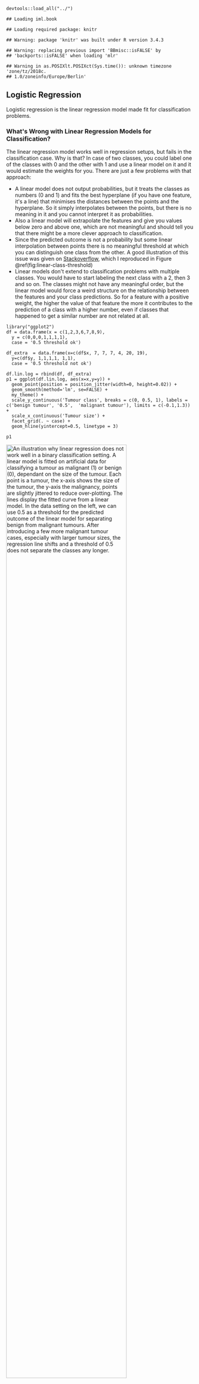    devtools::load_all("../")

    ## Loading iml.book

    ## Loading required package: knitr

    ## Warning: package 'knitr' was built under R version 3.4.3

    ## Warning: replacing previous import 'BBmisc::isFALSE' by
    ## 'backports::isFALSE' when loading 'mlr'

    ## Warning in as.POSIXlt.POSIXct(Sys.time()): unknown timezone 'zone/tz/2018c.
    ## 1.0/zoneinfo/Europe/Berlin'

Logistic Regression
-------------------

Logistic regression is the linear regression model made fit for
classification problems.

### What's Wrong with Linear Regression Models for Classification?

The linear regression model works well in regression setups, but fails
in the classification case. Why is that? In case of two classes, you
could label one of the classes with 0 and the other with 1 and use a
linear model on it and it would estimate the weights for you. There are
just a few problems with that approach:

-   A linear model does not output probabilities, but it treats the
    classes as numbers (0 and 1) and fits the best hyperplane (if you
    have one feature, it's a line) that minimises the distances between
    the points and the hyperplane. So it simply interpolates between the
    points, but there is no meaning in it and you cannot interpret it as
    probabilities.
-   Also a linear model will extrapolate the features and give you
    values below zero and above one, which are not meaningful and should
    tell you that there might be a more clever approach to
    classification.
-   Since the predicted outcome is not a probability but some linear
    interpolation between points there is no meaningful threshold at
    which you can distinguish one class from the other. A good
    illustration of this issue was given on
    [Stackoverflow](https://stats.stackexchange.com/questions/22381/why-not-approach-classification-through-regression),
    which I reproduced in Figure @ref(fig:linear-class-threshold)
-   Linear models don't extend to classification problems with multiple
    classes. You would have to start labeling the next class with a 2,
    then 3 and so on. The classes might not have any meaningful order,
    but the linear model would force a weird structure on the
    relationship between the features and your class predictions. So for
    a feature with a positive weight, the higher the value of that
    feature the more it contributes to the prediction of a class with a
    higher number, even if classes that happened to get a similar number
    are not related at all.

<!-- -->

    library("ggplot2")
    df = data.frame(x = c(1,2,3,6,7,8,9),
      y = c(0,0,0,1,1,1,1),
      case = '0.5 threshold ok')

    df_extra  = data.frame(x=c(df$x, 7, 7, 7, 4, 20, 19),
      y=c(df$y, 1,1,1,1, 1,1),
      case = '0.5 threshold not ok')

    df.lin.log = rbind(df, df_extra)
    p1 = ggplot(df.lin.log, aes(x=x,y=y)) +
      geom_point(position = position_jitter(width=0, height=0.02)) +
      geom_smooth(method='lm', se=FALSE) +
      my_theme() +
      scale_y_continuous('Tumour class', breaks = c(0, 0.5, 1), labels = c('benign tumour', '0.5',  'malignant tumour'), limits = c(-0.1,1.3)) +
      scale_x_continuous('Tumour size') +
      facet_grid(. ~ case) +
      geom_hline(yintercept=0.5, linetype = 3)

    p1

<img src="04.3-interpretable-logistic_files/figure-markdown_strict/linear-class-threshold-1.png" alt="An illustration why linear regression does not work well in a binary classification setting. A linear model is fitted on artificial data for classifying a tumour as malignant (1) or benign (0), dependant on the size of the tumour. Each point is a tumour, the x-axis shows the size of the tumour, the y-axis the malignancy, points are slightly jittered to reduce over-plotting. The lines display the fitted curve from a linear model. In the data setting on the left, we can use 0.5 as a threshold for the predicted outcome of the linear model for separating benign from malignant tumours. After introducing a few more malignant tumour cases, especially with larger tumour sizes, the regression line shifts and a threshold of 0.5 does not separate the classes any longer." width="80%" />
<p class="caption">
An illustration why linear regression does not work well in a binary
classification setting. A linear model is fitted on artificial data for
classifying a tumour as malignant (1) or benign (0), dependant on the
size of the tumour. Each point is a tumour, the x-axis shows the size of
the tumour, the y-axis the malignancy, points are slightly jittered to
reduce over-plotting. The lines display the fitted curve from a linear
model. In the data setting on the left, we can use 0.5 as a threshold
for the predicted outcome of the linear model for separating benign from
malignant tumours. After introducing a few more malignant tumour cases,
especially with larger tumour sizes, the regression line shifts and a
threshold of 0.5 does not separate the classes any longer.
</p>

### Logistic Regression

A solution for classification is logistic regression. Instead of fitting
a straight line or hyperplane, the logistic regression model uses a
non-linear function, the logistic function to squeeze the output of a
linear equation between 0 and 1. The logistic function is defined as:
$$ \\text{logistic}(\\eta) = \\frac{1}{1 + exp(-\\eta)}$$
 And it looks like shown in Figure @ref(fig:logistic-function).

    logistic = function(x){1 / (1 + exp(-x))}

    x = seq(from=-6, to = 6, length.out = 100)
    df = data.frame(x = x,
      y = logistic(x))
    ggplot(df) + geom_line(aes(x=x,y=y)) + my_theme()

<img src="04.3-interpretable-logistic_files/figure-markdown_strict/logistic-function-1.png" alt="The logistic function. It only outputs numbers between 0 and 1. At input 0 it outputs 0.5." width="80%" />
<p class="caption">
The logistic function. It only outputs numbers between 0 and 1. At input
0 it outputs 0.5.
</p>

The step from linear regression models to logistic regression is kind of
straightforward. In the linear regression model we modelled the
relationship between the outcome and the features with a linear
equation:
$$\\hat{y}\_{i} = \\beta\_{0} + \\beta\_{1} \\cdot x\_{i,1} + \\ldots + \\beta\_{p} x\_{i,p} $$
 For the classification we prefer probabilities, which are between 0 and
1, so we wrap the right side of the equation into the logistic
regression function and like that force the output to only take on
values between 0 and 1.
$$P(y\_{i}=1) =  \\frac{1}{1 + exp(-(\\beta\_{0} + \\beta\_{1} \\cdot x\_{i,1} + \\ldots + \\beta\_{p} x\_{i,p}))}$$

Let's revisit the tumour size example from Figure
@ref(fig:linear-class-threshold) again. But now instead of the linear
regression model, we use the logistic regression model:

    logistic1 = glm(y ~ x, family = binomial, data = df.lin.log[df.lin.log$case == '0.5 threshold ok',])

    ## Warning: glm.fit: fitted probabilities numerically 0 or 1 occurred

    logistic2 = glm(y ~ x, family = binomial, data = df.lin.log)

    ## Warning: glm.fit: algorithm did not converge

    ## Warning: glm.fit: fitted probabilities numerically 0 or 1 occurred

    lgrid = data.frame(x = seq(from=0, to=20, length.out=100))
    lgrid$y1_pred = predict(logistic1, newdata = lgrid, type='response')
    lgrid$y2_pred = predict(logistic2 , newdata = lgrid, type='response')


    p1 = ggplot(df.lin.log, aes(x=x,y=y)) +
      geom_line(aes(x=x, y=y1_pred), data = lgrid, color='blue', size=1) +
      geom_point(position = position_jitter(width=0, height=0.02)) +
      my_theme() +
      scale_y_continuous('Tumour class', breaks = c(0, 0.5, 1), labels = c('benign tumour', '0.5',  'malignant tumour'), limits = c(-0.1,1.3)) +
      scale_x_continuous('Tumour size') +
      facet_grid(. ~ case) +
      geom_hline(yintercept=0.5, linetype = 3)

    p1

![The logistic regression model successfully finds the correct decision
boundary to distinguish between malignant and benign tumours dependent
on the size of the tumour in this example. The blue line is the logistic
function shifted and squeezed so that it fits the
data.](04.3-interpretable-logistic_files/figure-markdown_strict/logistic-class-threshold-1.png)
It works better with logistic regression and we can use 0.5 as a
threshold in both cases. Including the additional points does not affect
the estimated curve much.

### Interpretation

The interpretation of the logistic regression weights differs from the
linear regression case, because in logistic regression the outcome is a
probability between 0 and 1, and the weights don't affect the
probability linearly, but are squeezed through the logistic function.
That's why we need to reformulate the equation for the interpretation,
so that there is only the linear term left on the right side of the
formula.

$$log\\left(\\frac{P(y\_{i}=1)}{1 - P(y\_{i}=1)}\\right) =  log\\left(\\frac{P(y\_{i}=1)}{ P(y\_{i}=0)}\\right) = \\beta\_{0} + \\beta\_{1} x\_{i,1} + \\ldots + \\beta\_{p} x\_{i,p}$$

$\\frac{P(y\_{i}=1)}{1 - P(y\_{i}=1)}$ is also called odds (probability
of event divided by probability of no event) and
$log\\left(\\frac{P(y\_{i}=1)}{1 - P(y\_{i}=1)}\\right)$ is called log
odds. So with a logistic regression model we have a linear model for the
log odds. Great! Doesn't sound helpful! Well, with a bit of shuffling
again, you can find out how the prediction changes, when one of the
features *x*<sub>*j*</sub> is changed by 1 point. For this we can first
apply the *e**x**p*() function on both sides of the equation:

$$\\frac{P(y\_{i}=1)}{(1 - P(y\_{i}=1))} = odds\_i =  exp\\left(\\beta\_{0} + \\beta\_{1} \\cdot x\_{i,1} + \\ldots + \\beta\_{p} x\_{i,p}\\right)$$

Then we compare what happens when we increase one of the
*x*<sub>*i*, *j*</sub> by 1. But instead of looking at the difference,
we look at the ratio of the two predictions:

$$ \\frac{odds\_{i, x\_j + 1}}{odds\_i}= \\frac{exp\\left(\\beta\_{0} + \\beta\_{1} x\_{i,1} + \\ldots + \\beta\_{j} (x\_{i,j} + 1)  + \\ldots+ \\beta\_{p} x\_{i,p}\\right)}{exp\\left(\\beta\_{0} + \\beta\_{1} x\_{i,1} + \\ldots + \\beta\_{j} x\_{i,j}  + \\ldots+ \\beta\_{p} x\_{i,p}\\right)}$$

Using the rule that $\\frac{exp(a)}{exp(b)} = exp(a - b)$ gives us:

$$
\\begin{aligned}
\\frac{odds\_{i, x\_j + 1}}{odds\_i} &  = & exp\\left(\\beta\_{0} + \\beta\_{1} \\cdot x\_{i,1} + \\ldots + \\beta\_{j} \\cdot (x\_{i,j} + 1)  + \\ldots+ \\beta\_{i,p}x\_{i,p}\\right) \\\\
& & - exp\\left(\\beta\_{0} + \\beta\_{1} \\cdot x\_{i,1} + \\ldots + \\beta\_{j} \\cdot x\_{i,j}  + \\ldots+ \\beta\_{p} x\_{i,p}\\right)
\\end{aligned}
$$

And then we can remove a lot of terms from the equation, which is
convenient:
$$ \\frac{odds\_{i, x\_j + 1}}{odds\_i}=  exp\\left( \\beta\_{j} (x\_{i,j} + 1) - \\beta\_{j} x\_{i,j} \\right) = exp\\left(\\beta\_j\\right)$$

And we end up with something simple like exp(*β*<sub>*j*</sub>). So a
change of *x*<sub>*j*</sub> by one unit changes the odds ratio
(multiplicatively) by a factor of exp(*β*<sub>*j*</sub>). We could also
interpret it this way: A change in *x*<sub>*j*</sub> by one unit changes
the log odds ratio by *β*<sub>*j*</sub> units, but most people do the
former because thinking about the *l**o**g*() of something is known to
be hard on the brain. Interpreting the odds ratio already needs a bit of
getting used to. For example if you have odds of 2, it means that the
probability for *y*<sub>*i*</sub> = 1 is twice as big as
*y*<sub>*i*</sub> = 0. If you have a *β*<sub>*j*</sub> (=odds ratio) of
0.7, then an increase in the respective *x*<sub>*j*</sub> by one unit
multiplies the odds by exp(0.7)≈2 and the odds change to 4. But usually
you don't deal with the odds and only interpret the *β*'s as the odds
ratios. Because for actually calculating the odds you would need to set
a value for each feature *x*<sub>*j*</sub>, which only makes sense if
you want to look at one specific instance of your dataset.

Here are the interpretations for the logistic regression model with
different feature types:

-   Numerical feature: For an increase of one unit of the feature
    *x*<sub>*j*</sub>, the estimated odds change (multiplicatively) by a
    factor of exp(*β*<sub>*j*</sub>)
-   Binary categorical feature: One of the two values of the feature is
    the reference level (in some languages the one that was coded in 0).
    A change of the feature *x*<sub>*j*</sub> from the reference level
    to the other level changes the estimated odds (multiplicatively) by
    a factor of exp(*β*<sub>*j*</sub>)
-   Categorical feature with many levels: One solution to deal with many
    possible feature values is to one-hot-encode them, meaning each
    level gets its own column. From a categorical feature with L levels,
    you only need L-1 columns, otherwise it is over-parameterised. The
    interpretation for each level is then according to the binary
    features.
-   Intercept *β*<sub>0</sub>: Given all numerical features are zero and
    the categorical features are at the reference level, the estimated
    odds are exp(*β*<sub>0</sub>). The interpretation of *β*<sub>0</sub>
    is usually not relevant.

### Example

We use the logistic regression model to predict cervical cancer given
some risk factors. The data are described in Chapter @ref(cervical)

    data("cervical")
    neat_cervical_names = c('Intercept', 'Hormonal contraceptives y/n',
      'Smokes y/n', 'Num. of pregnancies',
      'Num. of diagnosed STDs',
      'Intrauterine device y/n')

    # Fit logistic model for probability of cancer, use few features that are interesting
    mod = glm(Biopsy ~ Hormonal.Contraceptives + Smokes + Num.of.pregnancies + STDs..Number.of.diagnosis + IUD,
      data = cervical, family = binomial())
    # Print table of coef, exp(coef), std, p-value
    coef.table = summary(mod)$coefficients[,c('Estimate', 'Std. Error')]
    coef.table = cbind(coef.table, 'Odds ratio' = as.vector(exp(coef.table[, c('Estimate')])))
    # Interpret one numerical and one factor
    rownames(coef.table) = neat_cervical_names
    colnames(coef.table)[1] = 'Weight'
    kable(coef.table[, c('Weight', 'Odds ratio', 'Std. Error')], digits=2, caption='The results from fitting a logistic regression model on the cervical cancer dataset. Shown are the features used in the model, their estimated weights and according odds ratios and the standard errors of the estimated weights.')

<table>
<caption>The results from fitting a logistic regression model on the cervical cancer dataset. Shown are the features used in the model, their estimated weights and according odds ratios and the standard errors of the estimated weights.</caption>
<thead>
<tr class="header">
<th></th>
<th align="right">Weight</th>
<th align="right">Odds ratio</th>
<th align="right">Std. Error</th>
</tr>
</thead>
<tbody>
<tr class="odd">
<td>Intercept</td>
<td align="right">2.91</td>
<td align="right">18.36</td>
<td align="right">0.32</td>
</tr>
<tr class="even">
<td>Hormonal contraceptives y/n</td>
<td align="right">0.12</td>
<td align="right">1.12</td>
<td align="right">0.30</td>
</tr>
<tr class="odd">
<td>Smokes y/n</td>
<td align="right">-0.26</td>
<td align="right">0.77</td>
<td align="right">0.37</td>
</tr>
<tr class="even">
<td>Num. of pregnancies</td>
<td align="right">-0.04</td>
<td align="right">0.96</td>
<td align="right">0.10</td>
</tr>
<tr class="odd">
<td>Num. of diagnosed STDs</td>
<td align="right">-0.82</td>
<td align="right">0.44</td>
<td align="right">0.33</td>
</tr>
<tr class="even">
<td>Intrauterine device y/n</td>
<td align="right">-0.62</td>
<td align="right">0.54</td>
<td align="right">0.40</td>
</tr>
</tbody>
</table>

Interpretation of a numerical feature ('Num. of diagnosed STDs'): An
increase of the number of diagnosed STDs (sexually transmitted diseases)
changes (decreases) the odds for cancer vs. no cancer multiplicatively
by 0.44, given all other features stay the same. Keep in mind that
correlation does not imply causation. No recommendation here to get
STDs.

Interpretation of a categorical feature ('Hormonal contraceptives y/n'):
For women with hormonal contraceptives, the odds for cancer vs. no
cancer are by a factor of 1.12 higher, compared to women without
hormonal contraceptives, given all other features stay the same.

Again as in the linear models, the interpretations are always coming
with the clause that 'all other features stay the same'.
